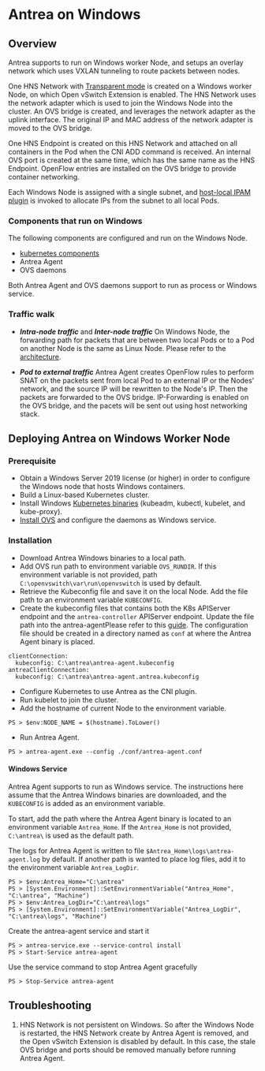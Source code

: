 # Antrea on Windows

## Overview
Antrea supports to run on Windows worker Node, and setups an overlay network
which uses VXLAN tunneling to route packets between nodes.

One HNS Network with [Transparent mode](https://docs.microsoft.com/en-us/virtualization/windowscontainers/container-networking/network-drivers-topologies)
is created on a Windows worker Node, on which Open vSwitch Extension is enabled.
The HNS Network uses the network adapter which is used to join the Windows Node
into the cluster. An OVS bridge is created, and leverages the network adapter as
the uplink interface. The original IP and MAC address of the network adapter is
moved to the OVS bridge. 

One HNS Endpoint is created on this HNS Network and attached on all containers
in the Pod when the CNI ADD command is received. An internal OVS port is created
at the same time, which has the same name as the HNS Endpoint. OpenFlow entries
are installed on the OVS bridge to provide container networking.

Each Windows Node is assigned  with a single subnet, and 
[host-local IPAM plugin](https://github.com/containernetworking/plugins/tree/master/plugins/ipam/host-local)
is invoked to allocate IPs from the subnet to all local Pods.

### Components that run on Windows

The following components are configured and run on the Windows Node.
* [kubernetes components](https://kubernetes.io/docs/setup/production-environment/windows/user-guide-windows-nodes/)
* Antrea Agent
* OVS daemons

Both Antrea Agent and OVS daemons support to run as process or Windows service.

### Traffic walk
* ***Intra-node traffic*** and ***Inter-node traffic*** On Windows Node, the
forwarding path for packets that are between two local Pods or to a Pod on
another Node is the same as Linux Node. Please refer to the [architecture](/docs/architecture.md).

* ***Pod to external traffic*** Antrea Agent creates OpenFlow rules to perform
SNAT on the packets sent from local Pod to an external IP or the Nodes' network,
and the source IP will be rewritten to the Node's IP. Then the packets are
forwarded to the OVS bridge. IP-Forwarding is enabled on the OVS bridge, and the
pacets will be sent out using host networking stack.

## Deploying Antrea on Windows Worker Node

### Prerequisite
* Obtain a Windows Server 2019 license (or higher) in order to configure the
Windows node that hosts Windows containers. 
* Build a Linux-based Kubernetes cluster.
* Install Windows [Kubernetes binaries](https://github.com/kubernetes/kubernetes/releases)
(kubeadm, kubectl, kubelet, and kube-proxy).
* [Install OVS](http://docs.openvswitch.org/en/latest/intro/install/windows/)
and configure the daemons as Windows service.

### Installation
* Download Antrea Windows binaries to a local path.
* Add OVS run path to environment variable `OVS_RUNDIR`. If this environment
variable is not provided, path `C:\openvswitch\var\run\openvswitch` is used by
default.
* Retrieve the Kubeconfig file and save it on the local Node. Add the file path 
to an environment variable `KUBECONFIG`.
* Create the kubeconfig files that contains both the K8s APIServer endpoint and
the `antrea-controller` APIServer endpoint. Update the file path into the
antrea-agentPlease refer to this [guide](/docs/manual-installation.md). The
configuration file should be created in a directory named as `conf` at where
the Antrea Agent binary is placed.
```shell script
clientConnection:
  kubeconfig: C:\antrea\antrea-agent.kubeconfig
antreaClientConnection:
  kubeconfig: C:\antrea\antrea-agent.antrea.kubeconfig
```
* Configure Kubernetes to use Antrea as the CNI plugin.
* Run kubelet to join the cluster.
* Add the hostname of current Node to the environment variable.
```shell script
PS > $env:NODE_NAME = $(hostname).ToLower()
```
* Run Antrea Agent.
```shell script
PS > antrea-agent.exe --config ./conf/antrea-agent.conf
```

#### Windows Service
Antrea Agent supports to run as Windows service. The instructions here assume that
the Antrea Windows binaries are downloaded, and the `KUBECONFIG` is added as an 
environment variable.

To start, add the path where the Antrea Agent binary is located to an environment
variable `Antrea_Home`. If the `Antrea_Home` is not provided, `C:\antrea\` is
used as the default path.

The logs for Antrea Agent is written to file `$Antrea_Home\logs\antrea-agent.log`
by default. If another path is wanted to place log files, add it to the
environment variable `Antrea_LogDir`.
```shell script
PS > $env:Antrea_Home="C:\antrea"
PS > [System.Environment]::SetEnvironmentVariable("Antrea_Home", "C:\antrea", "Machine") 
PS > $env:Antrea_LogDir="C:\antrea\logs"
PS > [System.Environment]::SetEnvironmentVariable("Antrea_LogDir", "C:\antrea\logs", "Machine") 
```
Create the antrea-agent service and start it
```shell script
PS > antrea-service.exe --service-control install
PS > Start-Service antrea-agent
```
Use the service command to stop Antrea Agent gracefully
```shell script
PS > Stop-Service antrea-agent
```

## Troubleshooting
1. HNS Network is not persistent on Windows. So after the Windows Node is restarted,
the HNS Network create by Antrea Agent is removed, and the Open vSwitch Extension is
disabled by default. In this case, the stale OVS bridge and ports should be removed
manually before running Antrea Agent.

